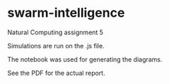 # swarm-intelligence
Natural Computing assignment 5

Simulations are run on the .js file.

The notebook was used for generating the diagrams.

See the PDF for the actual report.
